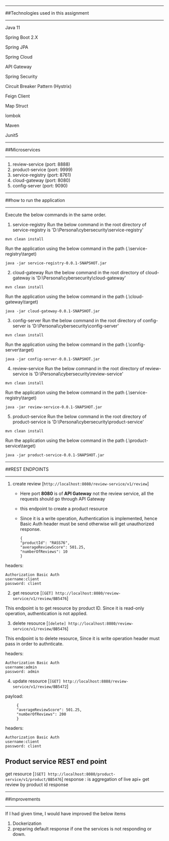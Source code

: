 **********************************************
##Technologies used in this assignment
**********************************************
Java 11

Spring Boot 2.X

Spring JPA

Spring Cloud

API Gateway

Spring Security

Circuit Breaker Pattern (Hystrix)

Feign Client

Map Struct

lombok

Maven

Junit5

***********************************************
##Microservices
***********************************************
1. review-service     (port: 8888)
2. product-service      (port: 9999)
3. service-registry     (port: 8761)
4. cloud-gateway        (port: 8080)
5. config-server        (port: 9090)

**************************************************
##how to run the application 
**************************************************

Execute the below commands in the same order.

1. service-registry
   Run the below command in the root directory of service-registry is 'D:\Personal\cybersecurity\service-registry'

`mvn clean install`

Run the application using the below command in the path (.\service-registry\target)

`java -jar service-registry-0.0.1-SNAPSHOT.jar`

2. cloud-gateway
   Run the below command in the root directory of cloud-gateway is 'D:\Personal\cybersecurity\cloud-gateway'

`mvn clean install`

Run the application using the below command in the path (.\cloud-gateway\target)

`java -jar cloud-gateway-0.0.1-SNAPSHOT.jar`

3. config-server
   Run the below command in the root directory of config-server is 'D:\Personal\cybersecurity\config-server'

`mvn clean install`


Run the application using the below command in the path (.\config-server\target)

`java -jar config-server-0.0.1-SNAPSHOT.jar`

4. review-service
   Run the below command in the root directory of review-service is 'D:\Personal\cybersecurity\review-service'

`mvn clean install`

Run the application using the below command in the path (.\service-registry\target)

`java -jar review-service-0.0.1-SNAPSHOT.jar`

5. product-service
   Run the below command in the root directory of product-service is 'D:\Personal\cybersecurity\product-service'

`mvn clean install`

Run the application using the below command in the path (.\product-service\target)

`java -jar product-service-0.0.1-SNAPSHOT.jar`

************************************************
##REST ENDPOINTS
*************************************************

1. create review [`http://localhost:8080/review-service/v1/review`]    
   - Here port **8080** is of **API Gateway** not the review service, all the requests should go through API Gateway
   - this endpoint to create a product resource
   - Since it is a write operation, Authentication is implemented, hence Basic Auth header must be send otherwise will get unauthorized response.
     
     ```
     {
     "productId": "RASS76",
     "averageReviewScore": 501.25,
     "numberOfReviews": 10
     }
      ```
headers:
   ```
   Authorization Basic Auth
   username:client
   password: client
   ```


2. get resource [`[GET] http://localhost:8080/review-service/v1/review/BB5476`] 

This endpoint is to get resource by product ID. Since it is read-only operation, authentication is not applied.

3. delete resource [`[delete] http://localhost:8080/review-service/v1/review/BB5476`] 

This endpoint is to delete resource, Since it is write operation header must pass in order to authnticate.

headers:
   ```
Authorization Basic Auth
username:admin
password: admin
   ```

4. update resource  [`[GET] http://localhost:8888/review-service/v1/review/BB5472`] 

payload:
```
     {
     "averageReviewScore": 501.25,
     "numberOfReviews": 200
     }
```
headers:
   ```
Authorization Basic Auth
username:client
password: client
   ```

## Product service REST end point

get resource [`[GET] http://localhost:8080/product-service/v1/product/BB5476`]
 response : is aggregation of live api+ get review by product id response



************************************************
##improvements
*************************************************
 If I had given time, I would have improved the below items

1. Dockerization 
2. preparing default response if one the services is not responding or down. 
